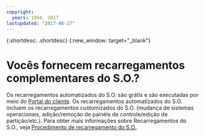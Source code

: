 ```yaml
---
copyright:
  years: 1994, 2017
lastupdated: "2017-06-27"
---
```


{:shortdesc: .shortdesc}
{:new_window: target="_blank"}

# Vocês fornecem recarregamentos complementares do S.O.?

Os recarregamentos automatizados do S.O. são grátis e são executadas por meio do [Portal do cliente](https://control.softlayer.com). Os recarregamentos automatizados do S.O. incluem os recarregamentos customizados do S.O. (mudança de sistemas operacionais, adição/remoção de painéis de controle/edição de partição/etc.).  Para obter mais informações sobre Recarregamentos do S.O., veja [Procedimento de recarregamento do S.O.](../vsi/vsi_perform_os_reload.html).
